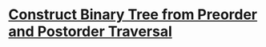 # [Construct Binary Tree from Preorder and Postorder Traversal](https://leetcode.com/problems/construct-binary-tree-from-preorder-and-postorder-traversal/)

